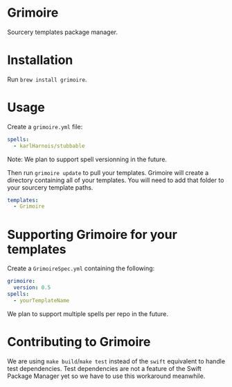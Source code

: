 # Grimoire
Sourcery templates package manager.

# Installation
Run `brew install grimoire`.

# Usage
Create a `grimoire.yml` file:
```yml
spells:
  - karlHarnois/stubbable
```
Note: We plan to support spell versionning in the future.

Then run `grimoire update` to pull your templates. Grimoire will create a directory containing all of your templates. You will need to add that folder to your sourcery template paths.
```yml
templates:
  - Grimoire
```

# Supporting Grimoire for your templates
Create a `GrimoireSpec.yml` containing the following:
```yml
grimoire:
  version: 0.5
spells:
  - yourTemplateName
```
We plan to support multiple spells per repo in the future.

# Contributing to Grimoire
We are using `make build`/`make test` instead of the `swift` equivalent to handle test dependencies. Test dependencies are not a feature of the Swift Package Manager yet so we have to use this workaround meanwhile.
